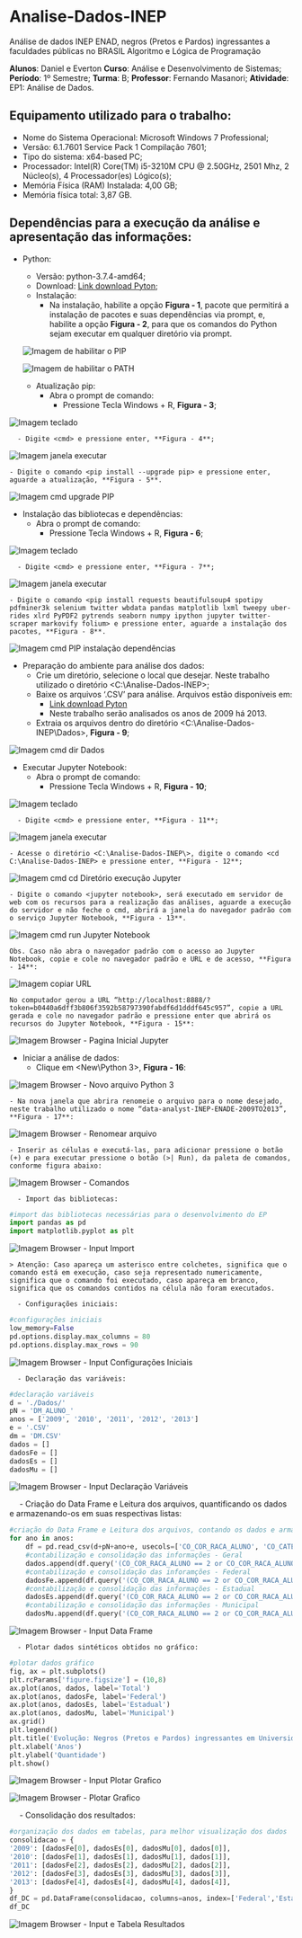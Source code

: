 # Analise-Dados-INEP
Análise de dados INEP ENAD, negros (Pretos e Pardos) ingressantes a faculdades públicas no BRASIL
Algoritmo e Lógica de Programação

**Alunos**: Daniel e Everton
**Curso**: Análise e Desenvolvimento de Sistemas;
**Período**: 1º Semestre;
**Turma**: B;
**Professor**: Fernando Masanori;
**Atividade**: EP1: Análise de Dados.

## Equipamento utilizado para o trabalho:
- Nome do Sistema Operacional: Microsoft Windows 7 Professional;
- Versão: 6.1.7601 Service Pack 1 Compilação 7601;
- Tipo do sistema: x64-based PC;
- Processador: Intel(R) Core(TM) i5-3210M CPU @ 2.50GHz, 2501 Mhz, 2 Núcleo(s), 4 Processador(es) Lógico(s);
- Memória Física (RAM) Instalada: 4,00 GB;
- Memória física total: 3,87 GB.

## Dependências para a execução da análise e apresentação das informações:
- Python:
  - Versão: python-3.7.4-amd64;
  - Download: [Link download Pyton](https://www.python.org/downloads/);
  - Instalação:
    - Na instalação, habilite a opção <pip> **Figura - 1**, pacote que permitirá a instalação de pacotes e suas dependências via prompt, e, habilite a opção <Add python to environment variables> **Figura - 2**, para que os comandos do Python sejam executar em qualquer diretório via prompt.
  
  ![Imagem de habilitar o PIP](/imagens/python_pip.png "Figura - 1")
  
  ![Imagem de habilitar o PATH](/imagens/python_environment.PNG "Figura - 2")
 
  -	Atualização pip:
    - Abra o prompt de comando:
      - Pressione Tecla Windows + R, **Figura - 3**;

 ![Imagem teclado](/imagens/teclado.PNG "Figura - 3")
 
      - Digite <cmd> e pressione enter, **Figura - 4**;
  
 ![Imagem janela executar](/imagens/executar.PNG "Figura - 4")
 
    - Digite o comando <pip install --upgrade pip> e pressione enter, aguarde a atualização, **Figura - 5**.
    
 ![Imagem cmd upgrade PIP](/imagens/cmd_upgrade_pip.PNG "Figura - 5")
 
  -	Instalação das bibliotecas e dependências:
    - Abra o prompt de comando:
      - Pressione Tecla Windows + R, **Figura - 6**;
    
 ![Imagem teclado](/imagens/teclado.PNG "Figura - 6")
 
      - Digite <cmd> e pressione enter, **Figura - 7**;
    
 ![Imagem janela executar](/imagens/executar.PNG "Figura - 7")
 
    - Digite o comando <pip install requests beautifulsoup4 spotipy pdfminer3k selenium twitter wbdata pandas matplotlib lxml tweepy uber-rides xlrd PyPDF2 pytrends seaborn numpy ipython jupyter twitter-scraper markovify folium> e pressione enter, aguarde a instalação dos pacotes, **Figura - 8**.
  
 ![Imagem cmd PIP instalação dependências](/imagens/cmd_install_dependencias.PNG "Figura - 8")

  - Preparação do ambiente para análise dos dados:
    - Crie um diretório, selecione o local que desejar. Neste trabalho utilizado o diretório <C:\Analise-Dados-INEP>;
    - Baixe os arquivos ‘.CSV’ para análise. Arquivos estão disponíveis em:
      - [Link download Pyton](https://drive.google.com/file/d/1IOG8BEshJLGOQG2Eg84v8UMPeSATbiJ4/view?usp=sharing)
      - Neste trabalho serão analisados os anos de 2009 há 2013.
    - Extraia os arquivos dentro do diretório <C:\Analise-Dados-INEP\Dados\>, **Figura - 9**;
  
  ![Imagem cmd dir Dados](/imagens/cmd_dir_dados.PNG "Figura - 9")


  - Executar Jupyter Notebook:
    - Abra o prompt de comando:
      - Pressione Tecla Windows + R, **Figura - 10**;
    
 ![Imagem teclado](/imagens/teclado.PNG "Figura - 10")
 
      - Digite <cmd> e pressione enter, **Figura - 11**;
    
 ![Imagem janela executar](/imagens/executar.PNG "Figura - 11")
 
    - Acesse o diretório <C:\Analise-Dados-INEP\>, digite o comando <cd C:\Analise-Dados-INEP> e pressione enter, **Figura - 12**;
  
 ![Imagem cmd cd Diretório execução Jupyter](/imagens/cmd_cd_Analise-Dados-INEP.PNG "Figura - 12")
 
    - Digite o comando <jupyter notebook>, será executado em servidor de web com os recursos para a realização das análises, aguarde a execução do servidor e não feche o cmd, abrirá a janela do navegador padrão com o serviço Jupyter Notebook, **Figura - 13**.
 
![Imagem cmd run Jupyter Notebook](/imagens/cmd_run_Jupyter-Notebook.PNG "Figura - 13")

```
Obs. Caso não abra o navegador padrão com o acesso ao Jupyter Notebook, copie e cole no navegador padrão e URL e de acesso, **Figura - 14**:
```

 ![Imagem copiar URL](/imagens/cmd_cp_URL.PNG "Figura - 14")
 
```
No computador gerou a URL “http://localhost:8888/?token=b0440a6dff3b806f3592b58797390fabdf6d1dddf645c957”, copie a URL gerada e cole no navegador padrão e pressione enter que abrirá os recursos do Jupyter Notebook, **Figura - 15**:
```

 ![Imagem Browser - Pagina Inicial Jupyter](/imagens/browser_home-Jupyter.png "Figura - 15")
 
  - Iniciar a análise de dados:
    - Clique em <New\Python 3>, **Figura - 16**:
  
 ![Imagem Browser - Novo arquivo Python 3](/imagens/browser_new-Python-3.png "Figura - 16")
 
    - Na nova janela que abrira renomeie o arquivo para o nome desejado, neste trabalho utilizado o nome “data-analyst-INEP-ENADE-2009TO2013”, **Figura - 17**:
  
 ![Imagem Browser - Renomear arquivo](/imagens/browser_rename-Project.png "Figura - 17")
 
    - Inserir as células e executá-las, para adicionar pressione o botão (+) e para executar pressione o botão (>| Run), da paleta de comandos, conforme figura abaixo:
  
 ![Imagem Browser - Comandos](/imagens/browser_add-run.PNG "Figura - 18")
 
      - Import das bibliotecas:
  
```python
#import das bibliotecas necessárias para o desenvolvimento do EP
import pandas as pd
import matplotlib.pyplot as plt
```
 ![Imagem Browser - Input Import](/imagens/browser_input-import.PNG "Figura - 19")

```
> Atenção: Caso apareça um asterisco entre colchetes, significa que o comando está em execução, caso seja representado numericamente, significa que o comando foi executado, caso apareça em branco, significa que os comandos contidos na célula não foram executados.
```

      - Configurações iniciais:
  
```python
#configurações iniciais
low_memory=False
pd.options.display.max_columns = 80
pd.options.display.max_rows = 90
```

![Imagem Browser - Input Configurações Iniciais](/imagens/browser_input-config-iniciais.png "Figura - 20")


      - Declaração das variáveis:
  
```python
#declaração variáveis
d = './Dados/'
pN = 'DM_ALUNO_' 
anos = ['2009', '2010', '2011', '2012', '2013'] 
e = '.CSV'
dm = 'DM.CSV'
dados = []
dadosFe = []
dadosEs = []
dadosMu = []
```

![Imagem Browser - Input Declaração Variáveis](/imagens/browser_input-variaveis.png "Figura - 21")
 
 
      - Criação do Data Frame e Leitura dos arquivos, quantificando os dados e armazenando-os em suas respectivas listas:
  
```python
#criação do Data Frame e Leitura dos arquivos, contando os dados e armazená-los nas respectivas listas
for ano in anos:
    df = pd.read_csv(d+pN+ano+e, usecols=['CO_COR_RACA_ALUNO', 'CO_CATEGORIA_ADMINISTRATIVA'], delimiter = '|', encoding = 'iso-8859-1')
    #contabilização e consolidação das informações - Geral
    dados.append(df.query('(CO_COR_RACA_ALUNO == 2 or CO_COR_RACA_ALUNO == 3) and (CO_CATEGORIA_ADMINISTRATIVA == 1 | CO_CATEGORIA_ADMINISTRATIVA == 2 | CO_CATEGORIA_ADMINISTRATIVA == 3)')['CO_COR_RACA_ALUNO'].count()) 
    #contabilização e consolidação das inforamções - Federal
    dadosFe.append(df.query('(CO_COR_RACA_ALUNO == 2 or CO_COR_RACA_ALUNO == 3) and (CO_CATEGORIA_ADMINISTRATIVA == 1)')['CO_COR_RACA_ALUNO'].count()) 
    #contabilização e consolidação das informações - Estadual
    dadosEs.append(df.query('(CO_COR_RACA_ALUNO == 2 or CO_COR_RACA_ALUNO == 3) and (CO_CATEGORIA_ADMINISTRATIVA == 2)')['CO_COR_RACA_ALUNO'].count()) 
    #contabilização e consolidação das informações - Municipal
    dadosMu.append(df.query('(CO_COR_RACA_ALUNO == 2 or CO_COR_RACA_ALUNO == 3) and (CO_CATEGORIA_ADMINISTRATIVA == 3)')['CO_COR_RACA_ALUNO'].count())
```


 ![Imagem Browser - Input Data Frame](/imagens/browser_input-dataframe.png "Figura - 22")
 

      - Plotar dados sintéticos obtidos no gráfico:
  
```python
#plotar dados gráfico
fig, ax = plt.subplots()
plt.rcParams['figure.figsize'] = (10,8)
ax.plot(anos, dados, label='Total')
ax.plot(anos, dadosFe, label='Federal')
ax.plot(anos, dadosEs, label='Estadual')
ax.plot(anos, dadosMu, label='Municipal')
ax.grid()
plt.legend()
plt.title('Evolução: Negros (Pretos e Pardos) ingressantes em Universidades Públicas')
plt.xlabel('Anos')
plt.ylabel('Quantidade')
plt.show()
```


 ![Imagem Browser - Input Plotar Grafico](/imagens/browser_input-plotargraficos.png "Figura - 23")
 
 ![Imagem Browser - Plotar Grafico](/imagens/browser_graficos.png "Figura - 24")
 
 
      - Consolidação dos resultados:
  
```python
#organização dos dados em tabelas, para melhor visualização dos dados
consolidacao = {
'2009': [dadosFe[0], dadosEs[0], dadosMu[0], dados[0]],
'2010': [dadosFe[1], dadosEs[1], dadosMu[1], dados[1]],
'2011': [dadosFe[2], dadosEs[2], dadosMu[2], dados[2]],
'2012': [dadosFe[3], dadosEs[3], dadosMu[3], dados[3]],
'2013': [dadosFe[4], dadosEs[4], dadosMu[4], dados[4]],
}
df_DC = pd.DataFrame(consolidacao, columns=anos, index=['Federal','Estadual','Municipal','Total'])
df_DC
```

 ![Imagem Browser - Input e Tabela Resultados](/imagens/browser_input-tabela_resultados.png "Figura - 25")

